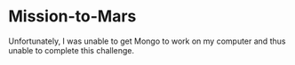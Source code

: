 # Mission-to-Mars

Unfortunately, I was unable to get Mongo to work on my computer and thus unable to complete this challenge.
